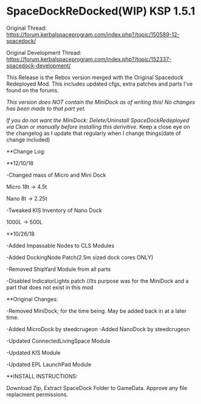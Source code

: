 # SpaceDockReDocked(WIP) KSP 1.5.1

Original Thread: https://forum.kerbalspaceprogram.com/index.php?/topic/150589-12-spacedock/

Original Development Thread: https://forum.kerbalspaceprogram.com/index.php?/topic/152337-spacedock-development/


This Release is the Rebox version merged with the Original Spacedock Redeployed Mod. This includes updated cfgs, extra patches and parts I've found on the forums.

*This version does NOT contain the MiniDock as of writing this! No changes has been made to that part yet.*

*If you do not want the MiniDock: Delete/Uninstall SpaceDockRedeployed via Ckan or manually before installing this derivitive.*
Keep a close eye on the changelog as I update that regularly when I change things(date of change included)

**Change Log:

**12/10/18

-Changed mass of Micro and Mini Dock

Micro 18t -> 4.5t

Nano 8t -> 2.25t

-Tweaked KIS Inventory of Nano Dock

1000L -> 500L

**10/26/18

-Added Impassable Nodes to CLS Modules

-Added DockingNode Patch(2.5m sized dock cores ONLY)

-Removed ShipYard Module from all parts

-Disabled IndicatorLights patch //Its purpose was for the MiniDock and a part that does not exist in this mod

**Original Changes:

-Removed MiniDock; for the time being. May be added back in at a later time.

-Added MicroDock by steedcrugeon
-Added NanoDock by steedcrugeon

-Updated ConnectedLivingSpace Module

-Updated KIS Module

-Updated EPL LaunchPad Module


**INSTALL INSTRUCTIONS:

Download Zip, Extract SpaceDock Folder to GameData. Approve any file replacment permissions.

